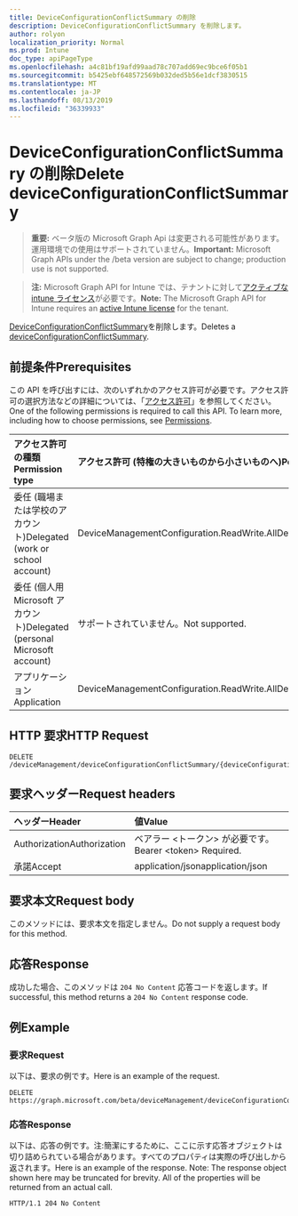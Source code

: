 ```yaml
---
title: DeviceConfigurationConflictSummary の削除
description: DeviceConfigurationConflictSummary を削除します。
author: rolyon
localization_priority: Normal
ms.prod: Intune
doc_type: apiPageType
ms.openlocfilehash: a4c81bf19afd99aad78c707add69ec9bce6f05b1
ms.sourcegitcommit: b5425ebf648572569b032ded5b56e1dcf3830515
ms.translationtype: MT
ms.contentlocale: ja-JP
ms.lasthandoff: 08/13/2019
ms.locfileid: "36339933"
---
```

# <a name="delete-deviceconfigurationconflictsummary"></a><span data-ttu-id="0d110-103">DeviceConfigurationConflictSummary の削除</span><span class="sxs-lookup"><span data-stu-id="0d110-103">Delete deviceConfigurationConflictSummary</span></span>

> <span data-ttu-id="0d110-104">**重要:** ベータ版の Microsoft Graph Api は変更される可能性があります。運用環境での使用はサポートされていません。</span><span class="sxs-lookup"><span data-stu-id="0d110-104">**Important:** Microsoft Graph APIs under the /beta version are subject to change; production use is not supported.</span></span>

> <span data-ttu-id="0d110-105">**注:** Microsoft Graph API for Intune では、テナントに対して[アクティブな intune ライセンス](https://go.microsoft.com/fwlink/?linkid=839381)が必要です。</span><span class="sxs-lookup"><span data-stu-id="0d110-105">**Note:** The Microsoft Graph API for Intune requires an [active Intune license](https://go.microsoft.com/fwlink/?linkid=839381) for the tenant.</span></span>

<span data-ttu-id="0d110-106">[DeviceConfigurationConflictSummary](../resources/intune-deviceconfig-deviceconfigurationconflictsummary.md)を削除します。</span><span class="sxs-lookup"><span data-stu-id="0d110-106">Deletes a [deviceConfigurationConflictSummary](../resources/intune-deviceconfig-deviceconfigurationconflictsummary.md).</span></span>

## <a name="prerequisites"></a><span data-ttu-id="0d110-107">前提条件</span><span class="sxs-lookup"><span data-stu-id="0d110-107">Prerequisites</span></span>
<span data-ttu-id="0d110-p101">この API を呼び出すには、次のいずれかのアクセス許可が必要です。アクセス許可の選択方法などの詳細については、「[アクセス許可](/graph/permissions-reference)」を参照してください。</span><span class="sxs-lookup"><span data-stu-id="0d110-p101">One of the following permissions is required to call this API. To learn more, including how to choose permissions, see [Permissions](/graph/permissions-reference).</span></span>

|<span data-ttu-id="0d110-110">アクセス許可の種類</span><span class="sxs-lookup"><span data-stu-id="0d110-110">Permission type</span></span>|<span data-ttu-id="0d110-111">アクセス許可 (特権の大きいものから小さいものへ)</span><span class="sxs-lookup"><span data-stu-id="0d110-111">Permissions (from most to least privileged)</span></span>|
|:---|:---|
|<span data-ttu-id="0d110-112">委任 (職場または学校のアカウント)</span><span class="sxs-lookup"><span data-stu-id="0d110-112">Delegated (work or school account)</span></span>|<span data-ttu-id="0d110-113">DeviceManagementConfiguration.ReadWrite.All</span><span class="sxs-lookup"><span data-stu-id="0d110-113">DeviceManagementConfiguration.ReadWrite.All</span></span>|
|<span data-ttu-id="0d110-114">委任 (個人用 Microsoft アカウント)</span><span class="sxs-lookup"><span data-stu-id="0d110-114">Delegated (personal Microsoft account)</span></span>|<span data-ttu-id="0d110-115">サポートされていません。</span><span class="sxs-lookup"><span data-stu-id="0d110-115">Not supported.</span></span>|
|<span data-ttu-id="0d110-116">アプリケーション</span><span class="sxs-lookup"><span data-stu-id="0d110-116">Application</span></span>|<span data-ttu-id="0d110-117">DeviceManagementConfiguration.ReadWrite.All</span><span class="sxs-lookup"><span data-stu-id="0d110-117">DeviceManagementConfiguration.ReadWrite.All</span></span>|

## <a name="http-request"></a><span data-ttu-id="0d110-118">HTTP 要求</span><span class="sxs-lookup"><span data-stu-id="0d110-118">HTTP Request</span></span>
<!-- {
  "blockType": "ignored"
}
-->
``` http
DELETE /deviceManagement/deviceConfigurationConflictSummary/{deviceConfigurationConflictSummaryId}
```

## <a name="request-headers"></a><span data-ttu-id="0d110-119">要求ヘッダー</span><span class="sxs-lookup"><span data-stu-id="0d110-119">Request headers</span></span>
|<span data-ttu-id="0d110-120">ヘッダー</span><span class="sxs-lookup"><span data-stu-id="0d110-120">Header</span></span>|<span data-ttu-id="0d110-121">値</span><span class="sxs-lookup"><span data-stu-id="0d110-121">Value</span></span>|
|:---|:---|
|<span data-ttu-id="0d110-122">Authorization</span><span class="sxs-lookup"><span data-stu-id="0d110-122">Authorization</span></span>|<span data-ttu-id="0d110-123">ベアラー &lt;トークン&gt; が必要です。</span><span class="sxs-lookup"><span data-stu-id="0d110-123">Bearer &lt;token&gt; Required.</span></span>|
|<span data-ttu-id="0d110-124">承諾</span><span class="sxs-lookup"><span data-stu-id="0d110-124">Accept</span></span>|<span data-ttu-id="0d110-125">application/json</span><span class="sxs-lookup"><span data-stu-id="0d110-125">application/json</span></span>|

## <a name="request-body"></a><span data-ttu-id="0d110-126">要求本文</span><span class="sxs-lookup"><span data-stu-id="0d110-126">Request body</span></span>
<span data-ttu-id="0d110-127">このメソッドには、要求本文を指定しません。</span><span class="sxs-lookup"><span data-stu-id="0d110-127">Do not supply a request body for this method.</span></span>

## <a name="response"></a><span data-ttu-id="0d110-128">応答</span><span class="sxs-lookup"><span data-stu-id="0d110-128">Response</span></span>
<span data-ttu-id="0d110-129">成功した場合、このメソッドは `204 No Content` 応答コードを返します。</span><span class="sxs-lookup"><span data-stu-id="0d110-129">If successful, this method returns a `204 No Content` response code.</span></span>

## <a name="example"></a><span data-ttu-id="0d110-130">例</span><span class="sxs-lookup"><span data-stu-id="0d110-130">Example</span></span>

### <a name="request"></a><span data-ttu-id="0d110-131">要求</span><span class="sxs-lookup"><span data-stu-id="0d110-131">Request</span></span>
<span data-ttu-id="0d110-132">以下は、要求の例です。</span><span class="sxs-lookup"><span data-stu-id="0d110-132">Here is an example of the request.</span></span>
``` http
DELETE https://graph.microsoft.com/beta/deviceManagement/deviceConfigurationConflictSummary/{deviceConfigurationConflictSummaryId}
```

### <a name="response"></a><span data-ttu-id="0d110-133">応答</span><span class="sxs-lookup"><span data-stu-id="0d110-133">Response</span></span>
<span data-ttu-id="0d110-p102">以下は、応答の例です。注:簡潔にするために、ここに示す応答オブジェクトは切り詰められている場合があります。すべてのプロパティは実際の呼び出しから返されます。</span><span class="sxs-lookup"><span data-stu-id="0d110-p102">Here is an example of the response. Note: The response object shown here may be truncated for brevity. All of the properties will be returned from an actual call.</span></span>
``` http
HTTP/1.1 204 No Content
```






